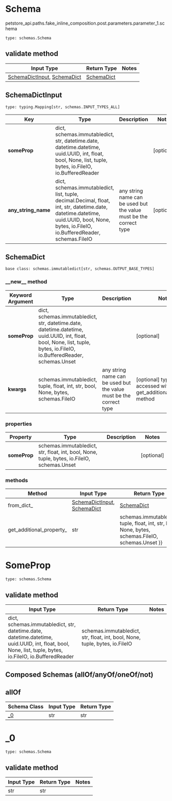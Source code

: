 # Schema
petstore_api.paths.fake_inline_composition.post.parameters.parameter_1.schema
```
type: schemas.Schema
```

## validate method
Input Type | Return Type | Notes
------------ | ------------- | -------------
[SchemaDictInput](#schemadictinput), [SchemaDict](#schemadict) | [SchemaDict](#schemadict) |

## SchemaDictInput
```
type: typing.Mapping[str, schemas.INPUT_TYPES_ALL]
```
Key | Type |  Description | Notes
------------ | ------------- | ------------- | -------------
**someProp** | dict, schemas.immutabledict, str, datetime.date, datetime.datetime, uuid.UUID, int, float, bool, None, list, tuple, bytes, io.FileIO, io.BufferedReader |  | [optional]
**any_string_name** | dict, schemas.immutabledict, list, tuple, decimal.Decimal, float, int, str, datetime.date, datetime.datetime, uuid.UUID, bool, None, bytes, io.FileIO, io.BufferedReader, schemas.FileIO | any string name can be used but the value must be the correct type | [optional]

## SchemaDict
```
base class: schemas.immutabledict[str, schemas.OUTPUT_BASE_TYPES]

```
### &lowbar;&lowbar;new&lowbar;&lowbar; method
Keyword Argument | Type | Description | Notes
---------------- | ---- | ----------- | -----
**someProp** | dict, schemas.immutabledict, str, datetime.date, datetime.datetime, uuid.UUID, int, float, bool, None, list, tuple, bytes, io.FileIO, io.BufferedReader, schemas.Unset |  | [optional]
**kwargs** | schemas.immutabledict, tuple, float, int, str, bool, None, bytes, schemas.FileIO | any string name can be used but the value must be the correct type | [optional] typed value is accessed with the get_additional_property_ method

### properties
Property | Type | Description | Notes
-------- | ---- | ----------- | -----
**someProp** | schemas.immutabledict, str, float, int, bool, None, tuple, bytes, io.FileIO, schemas.Unset |  | [optional]

### methods
Method | Input Type | Return Type | Notes
------ | ---------- | ----------- | ------
from_dict_ | [SchemaDictInput](#schemadictinput), [SchemaDict](#schemadict) | [SchemaDict](#schemadict) | a constructor
get_additional_property_ | str | schemas.immutabledict, tuple, float, int, str, bool, None, bytes, schemas.FileIO, schemas.Unset }} | provides type safety for additional properties

# SomeProp
```
type: schemas.Schema
```

## validate method
Input Type | Return Type | Notes
------------ | ------------- | -------------
dict, schemas.immutabledict, str, datetime.date, datetime.datetime, uuid.UUID, int, float, bool, None, list, tuple, bytes, io.FileIO, io.BufferedReader | schemas.immutabledict, str, float, int, bool, None, tuple, bytes, io.FileIO |

## Composed Schemas (allOf/anyOf/oneOf/not)
## allOf
Schema Class | Input Type | Return Type
------------ | ---------- | -----------
[_0](#_0) | str | str

# _0
```
type: schemas.Schema
```

## validate method
Input Type | Return Type | Notes
------------ | ------------- | -------------
str | str |
